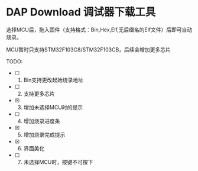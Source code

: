# DAP Download 调试器下载工具

选择MCU后，拖入固件（支持格式：Bin,Hex,Elf,无后缀名的Elf文件）后即可自动烧录。

MCU暂时只支持STM32F103C8/STM32F103CB，后续会增加更多芯片

TODO:

- [ ] 1. Bin支持更改起始烧录地址

- [ ] 2. 支持更多芯片

- [x] 3. 增加未选择MCU时的提示

- [ ] 4. 增加烧录进度条

- [x] 5. 增加烧录完成提示

- [x] 6. 界面美化

- [ ] 7. 未选择MCU时，按键不可按下